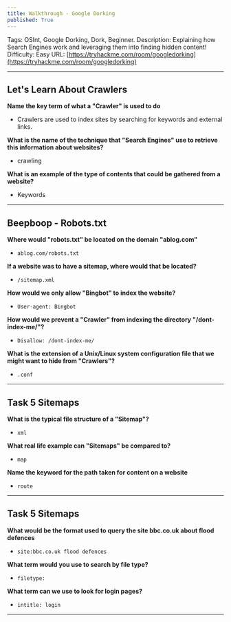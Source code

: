 ```yaml
---
title: Walkthrough - Google Dorking
published: True
---
```


Tags: OSInt, Google Dorking, Dork, Beginner.
Description: Explaining how Search Engines work and leveraging them into finding hidden content!
Difficulty: Easy
URL: [https://tryhackme.com/room/googledorking](https://tryhackme.com/room/googledorking)

* * *

## Let's Learn About Crawlers 

**Name the key term of what a "Crawler" is used to do**

- Crawlers are used to index sites by searching for keywords and external links.

**What is the name of the technique that "Search Engines" use to retrieve this information about websites?**

- crawling

**What is an example of the type of contents that could be gathered from a website?**

- Keywords

* * * 

## Beepboop - Robots.txt

**Where would "robots.txt" be located on the domain "ablog.com"**

- `ablog.com/robots.txt`

**If a website was to have a sitemap, where would that be located?**

- `/sitemap.xml`

**How would we only allow "Bingbot" to index the website?**

- `User-agent: Bingbot`

**How would we prevent a "Crawler" from indexing the directory "/dont-index-me/"?**

- `Disallow: /dont-index-me/`

**What is the extension of a Unix/Linux system configuration file that we might want to hide from "Crawlers"?**

- `.conf`

* * * 

## Task 5 Sitemaps 

**What is the typical file structure of a "Sitemap"?**

- `xml`

**What real life example can "Sitemaps" be compared to?**

- `map`

**Name the keyword for the path taken for content on a website**

- `route`

* * * 

## Task 5 Sitemaps 

**What would be the format used to query the site bbc.co.uk about flood defences**

- `site:bbc.co.uk flood defences`

**What term would you use to search by file type?**

- `filetype:`

**What term can we use to look for login pages?**

- `intitle: login`

* * * 